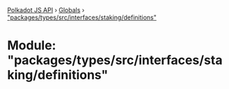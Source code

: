 [Polkadot JS API](../README.md) › [Globals](../globals.md) › ["packages/types/src/interfaces/staking/definitions"](_packages_types_src_interfaces_staking_definitions_.md)

# Module: "packages/types/src/interfaces/staking/definitions"


